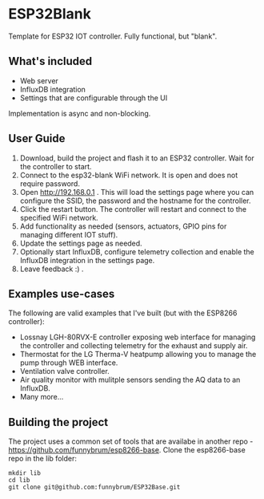 # ESP32Blank

Template for ESP32 IOT controller. Fully functional, but "blank".

## What's included

 * Web server
 * InfluxDB integration
 * Settings that are configurable through the UI

Implementation is async and non-blocking.

## User Guide

1) Download, build the project and flash it to an ESP32 controller. Wait for the controller to start.
2) Connect to the esp32-blank WiFi network. It is open and does not require password.
3) Open http://192.168.0.1 . This will load the settings page where you can configure the SSID, the password and the hostname for the controller.
4) Click the restart button. The controller will restart and connect to the specified WiFi network.
5) Add functionality as needed (sensors, actuators, GPIO pins for managing different IOT stuff).
6) Update the settings page as needed.
7) Optionally start InfluxDB, configure telemetry collection and enable the InfluxDB integration in the settings page.
8) Leave feedback :) .

## Examples use-cases
The following are valid examples that I've built (but with the ESP8266 controller):
 * Lossnay LGH-80RVX-E controller exposing web interface for managing the controller and collecting telemetry for the exhaust and supply air.
 * Thermostat for the LG Therma-V heatpump allowing you to manage the pump through WEB interface.
 * Ventilation valve controller.
 * Air quality monitor with mulitple sensors sending the AQ data to an InfluxDB.
 * Many more...

## Building the project

The project uses a common set of tools that are availabe in another repo - https://github.com/funnybrum/esp8266-base. Clone the esp8266-base repo in the lib folder:

```
mkdir lib
cd lib
git clone git@github.com:funnybrum/ESP32Base.git
```